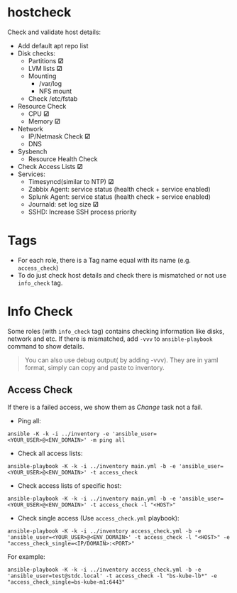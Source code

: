 # hostcheck

Check and validate host details:
+ Add default apt repo list
+ Disk checks:
    + Partitions **&#x2611;**
    + LVM lists **&#x2611;**
    + Mounting
        + /var/log
        + NFS mount
    + Check /etc/fstab
+ Resource Check
    + CPU **&#x2611;**
    + Memory **&#x2611;**
+ Network
    + IP/Netmask Check **&#x2611;**
    + DNS
+ Sysbench
    + Resource Health Check
+ Check Access Lists **&#x2611;**
+ Services:
    + Timesyncd(similar to NTP) **&#x2611;**
    + Zabbix Agent: service status (health check + service enabled)
    + Splunk Agent: service status (health check + service enabled)
    + Journald: set log size **&#x2611;**
    + SSHD: Increase SSH process priority

# Tags

* For each role, there is a Tag name equal with its name (e.g. `access_check`)
* To do just check host details and check there is mismatched or not use `info_check` tag.

# Info Check
Some roles (with `info_check` tag) contains checking information like disks, network and etc.
If there is mismatched, add `-vvv` to `ansible-playbook` command to show details.
> You can also use debug output( by adding -vvv). They are in yaml format, simply can copy and paste to inventory.

## Access Check
If there is a failed access, we show them as *Change* task not a fail.

+ Ping all:
```
ansible -K -k -i ../inventory -e 'ansible_user=<YOUR_USER>@<ENV_DOMAIN>' -m ping all
```

+ Check all access lists:
```
ansible-playbook -K -k -i ../inventory main.yml -b -e 'ansible_user=<YOUR_USER>@<ENV_DOMAIN>' -t access_check
```

+ Check access lists of specific host:
```
ansible-playbook -K -k -i ../inventory main.yml -b -e 'ansible_user=<YOUR_USER>@<ENV_DOMAIN>' -t access_check -l "<HOST>"
```

+ Check single access (Use `access_check.yml` playbook):
```
ansible-playbook -K -k -i ../inventory access_check.yml -b -e 'ansible_user=<YOUR_USER>@<ENV_DOMAIN>' -t access_check -l "<HOST>" -e "access_check_single=<IP/DOMAIN>:<PORT>"
```

For example:
```
ansible-playbook -K -k -i ../inventory access_check.yml -b -e 'ansible_user=test@stdc.local' -t access_check -l "bs-kube-lb*" -e "access_check_single=bs-kube-m1:6443"
```